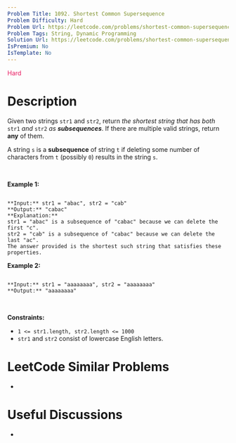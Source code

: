 ```yaml
---
Problem Title: 1092. Shortest Common Supersequence 
Problem Difficulty: Hard
Problem Url: https://leetcode.com/problems/shortest-common-supersequence/
Problem Tags: String, Dynamic Programming
Solution Url: https://leetcode.com/problems/shortest-common-supersequence/solution/
IsPremium: No
IsTemplate: No
---
```


<span style="color: rgb(233, 30, 99);">Hard</span>

# Description

Given two strings `str1` and `str2`, return *the shortest string that has both* `str1` *and* `str2` *as **subsequences***. If there are multiple valid strings, return **any** of them.


A string `s` is a **subsequence** of string `t` if deleting some number of characters from `t` (possibly `0`) results in the string `s`.


 


**Example 1:**



```

**Input:** str1 = "abac", str2 = "cab"
**Output:** "cabac"
**Explanation:** 
str1 = "abac" is a subsequence of "cabac" because we can delete the first "c".
str2 = "cab" is a subsequence of "cabac" because we can delete the last "ac".
The answer provided is the shortest such string that satisfies these properties.

```

**Example 2:**



```

**Input:** str1 = "aaaaaaaa", str2 = "aaaaaaaa"
**Output:** "aaaaaaaa"

```

 


**Constraints:**


* `1 <= str1.length, str2.length <= 1000`
* `str1` and `str2` consist of lowercase English letters.




# LeetCode Similar Problems

- []()

# Useful Discussions

- []()
